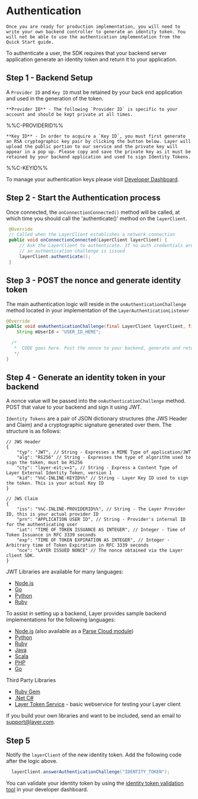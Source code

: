 # Authentication

```emphasis
Once you are ready for production implementation, you will need to write your own backend controller to generate an identity token. You will not be able to use the authentication implementation from the Quick Start guide.
```

To authenticate a user, the SDK requires that your backend server application generate an identity token and return it to your application.

## Step 1 - Backend Setup
A `Provider ID` and `Key ID` must be retained by your back end application and used in the generation of the token.

```emphasis
**Provider ID** - The following `Provider ID` is specific to your account and should be kept private at all times.
```

%%C-PROVIDERID%%

```emphasis
**Key ID** - In order to acquire a `Key ID`, you must first generate an RSA cryptographic key pair by clicking the button below. Layer will upload the public portion to our service and the private key will appear in a pop up. Please copy and save the private key as it must be retained by your backend application and used to sign Identity Tokens.
```

%%C-KEYID%%

To manage your authentication keys please visit [Developer Dashboard](/projects).

## Step 2 - Start the Authentication process
Once connected, the `onConnectionConnected()` method will be called, at which time you should call the 'authenticate()' method on the `layerClient`.

```java
 @Override
 // Called when the LayerClient establishes a network connection
 public void onConnectionConnected(LayerClient layerClient) {
     // Ask the LayerClient to authenticate. If no auth credentials are present,
     // an authentication challenge is issued
     layerClient.authenticate();
 }
```

## Step 3 - POST the nonce and generate identity token
The main authentication logic will reside in the `onAuthenticationChallenge` method located in your implementation of the `LayerAuthenticationListener`

```java
@Override
public void onAuthenticationChallenge(final LayerClient layerClient, final String nonce) {
    String mUserId = "USER_ID_HERE";

  /*
   *  CODE goes here. Post the nonce to your backend, generate and return an Identity Token
   */
}
```

## Step 4 - Generate an identity token in your backend
A nonce value will be passed into the `onAuthenticationChallenge` method. POST that value to your backend and sign it using JWT.

`Identity Tokens` are a pair of JSON dictionary structures (the JWS Header and Claim) and a cryptographic signature generated over them. The structure is as follows:

```
// JWS Header
{
    "typ": "JWT", // String - Expresses a MIME Type of application/JWT
    "alg": "RS256" // String - Expresses the type of algorithm used to sign the token, must be RS256
    "cty": "layer-eit;v=1", // String - Express a Content Type of Layer External Identity Token, version 1
    "kid": "%%C-INLINE-KEYID%%" // String - Layer Key ID used to sign the token. This is your actual Key ID
}

// JWS Claim
{
    "iss": "%%C-INLINE-PROVIDERID%%", // String - The Layer Provider ID, this is your actual provider ID
    "prn": "APPLICATION USER ID", // String - Provider's internal ID for the authenticating user
    "iat": "TIME OF TOKEN ISSUANCE AS INTEGER", // Integer - Time of Token Issuance in RFC 3339 seconds
    "exp": "TIME OF TOKEN EXPIRATION AS INTEGER", // Integer - Arbitrary time of Token Expiration in RFC 3339 seconds
    "nce": "LAYER ISSUED NONCE" // The nonce obtained via the Layer client SDK.
}
```

JWT Libraries are available for many languages:

* [Node.js](https://github.com/brianloveswords/node-jws)
* [Go](https://github.com/dgrijalva/jwt-go)
* [Python](https://github.com/progrium/pyjwt/)
* [Ruby](https://github.com/progrium/ruby-jwt)

To assist in setting up a backend, Layer provides sample backend implementations for the following languages:

* [Node.js](https://github.com/layerhq/layer-identity-token-nodejs) (also available as a [Parse Cloud module](https://github.com/layerhq/layer-parse-module))
* [Python](https://github.com/layerhq/layer-identity-token-python)
* [Ruby](https://github.com/layerhq/layer-identity-token-ruby)
* [Java](https://github.com/layerhq/layer-identity-token-java)
* [Scala](https://github.com/layerhq/layer-identity-token-scala)
* [PHP](https://github.com/layerhq/layer-identity-token-php)
* [Go](https://github.com/layerhq/support/tree/master/identity-services-samples/go)

Third Party Libraries
* [Ruby Gem](https://rubygems.org/gems/layer-identity_token)
* [.Net C#](https://github.com/khanhvu161188/LayerNet)
* [Layer Token Service](https://github.com/dreimannzelt/layer-token_service)  - basic webservice for testing your Layer client

If you build your own libraries and want to be included, send an email to [support@layer.com](mailto:support@layer.com).

## Step 5
Notify the `layerClient` of the new identity token. Add the following code after the logic above.

```java
  layerClient.answerAuthenticationChallenge("IDENTITY_TOKEN");
```

You can validate your identity token by using the [identity token validation tool](/projects/tools) in your developer dashboard.
